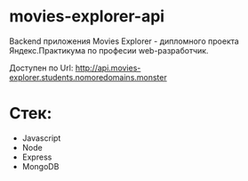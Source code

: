 # movies-explorer-api
Backend приложения Movies Explorer - дипломного проекта Яндекс.Практикума по професии web-разработчик.

Доступен по Url: http://api.movies-explorer.students.nomoredomains.monster

# Стек:
- Javascript<br>
- Node<br>
- Express<br>
- MongoDB<br>
